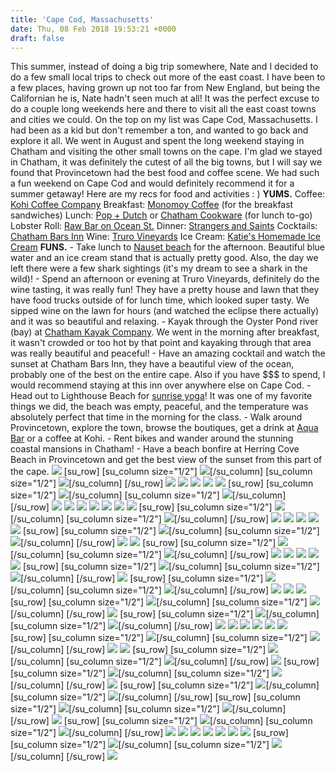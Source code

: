 ```yaml
---
title: 'Cape Cod, Massachusetts'
date: Thu, 08 Feb 2018 19:53:21 +0000
draft: false
---
```


This summer, instead of doing a big trip somewhere, Nate and I decided to do a few small local trips to check out more of the east coast. I have been to a few places, having grown up not too far from New England, but being the Californian he is, Nate hadn't seen much at all! It was the perfect excuse to do a couple long weekends here and there to visit all the east coast towns and cities we could. On the top on my list was Cape Cod, Massachusetts. I had been as a kid but don't remember a ton, and wanted to go back and explore it all. We went in August and spent the long weekend staying in Chatham and visiting the other small towns on the cape. I'm glad we stayed in Chatham, it was definitely the cutest of all the big towns, but I will say we found that Provincetown had the best food and coffee scene. We had such a fun weekend on Cape Cod and would definitely recommend it for a summer getaway! Here are my recs for food and activities : ) **YUMS.** Coffee: [Kohi Coffee Company](https://www.instagram.com/kohicoffeecompany/?hl=en) Breakfast: [Monomoy Coffee](https://www.google.com/maps/place/Monomoy+Coffee+Co/@41.679123,-69.9580009,17z/data=!3m1!4b1!4m5!3m4!1s0x89fb149fce1b6b17:0xfbee3160e520d941!8m2!3d41.679119!4d-69.9558069) (for the breakfast sandwiches) Lunch: [Pop + Dutch](https://www.instagram.com/popanddutch/?hl=en) or [Chatham Cookware](https://www.google.com/maps/place/Chatham+Cookware/@41.680517,-69.9600483,17z/data=!3m1!4b1!4m5!3m4!1s0x89fb149f9c1e8325:0xe3aadab2384605b3!8m2!3d41.680513!4d-69.9578543) (for lunch to-go) Lobster Roll: [Raw Bar on Ocean St.](https://www.google.com/maps/place/Raw+Bar+On+Ocean+St/@41.647591,-70.282063,17z/data=!3m1!4b1!4m5!3m4!1s0x89fb30f97736bc0d:0xcaa40bf876423b4a!8m2!3d41.647587!4d-70.279869) Dinner: [Strangers and Saints](https://www.instagram.com/explore/locations/845723210/strangers-saints/?hl=en) Cocktails: [Chatham Bars Inn](https://www.instagram.com/chathambarsinn/?hl=en) Wine: [Truro Vineyards](https://www.instagram.com/trurovineyardsofcapecod/?hl=en) Ice Cream: [Katie's Homemade Ice Cream](https://www.instagram.com/explore/locations/252428036/katies-ice-cream/?hl=en) **FUNS.** \- Take lunch to [Nauset beach](https://www.google.com/maps/place/Nauset+Beach/@41.7884596,-69.9374919,17z/data=!3m1!4b1!4m5!3m4!1s0x89fb6b2887d027ef:0xfd6f9869639b0f73!8m2!3d41.7884556!4d-69.9352979) for the afternoon. Beautiful blue water and an ice cream stand that is actually pretty good. Also, the day we left there were a few shark sightings (it's my dream to see a shark in the wild)! - Spend an afternoon or evening at Truro Vineyards, definitely do the wine tasting, it was really fun! They have a pretty house and lawn that they have food trucks outside of for lunch time, which looked super tasty. We sipped wine on the lawn for hours (and watched the eclipse there actually) and it was so beautiful and relaxing. - Kayak through the Oyster Pond river (bay) at [Chatham Kayak Company](https://www.google.com/maps/place/The+Chatham+Kayak+Company/@41.6721729,-69.991131,17z/data=!3m1!4b1!4m5!3m4!1s0x89fb14f753341a73:0x65535800cb8cb45b!8m2!3d41.6721689!4d-69.988937). We went in the morning after breakfast, it wasn't crowded or too hot by that point and kayaking through that area was really beautiful and peaceful! - Have an amazing cocktail and watch the sunset at Chatham Bars Inn, they have a beautiful view of the ocean, probably one of the best on the entire cape. Also if you have $$$ to spend, I would recommend staying at this inn over anywhere else on Cape Cod. - Head out to Lighthouse Beach for [sunrise yoga](https://www.instagram.com/chatham.lighthouse.beach.yoga/)! It was one of my favorite things we did, the beach was empty, peaceful, and the temperature was absolutely perfect that time in the morning for the class. - Walk around Provincetown, explore the town, browse the boutiques, get a drink at [Aqua Bar](https://www.google.com/maps/place/Aqua+Bar/@42.0489765,-70.1907325,17z/data=!3m1!4b1!4m5!3m4!1s0x89fca77e3f06508b:0x33f9f28cec6aff46!8m2!3d42.0489725!4d-70.1885385) or a coffee at Kohi. - Rent bikes and wander around the stunning coastal mansions in Chatham! - Have a beach bonfire at Herring Cove Beach in Provincetown and get the best view of the sunset from this part of the cape. ![](http://jennajuby.com/wp-content/uploads/2018/02/CapeCod_Blog-3.jpg) \[su\_row\] \[su\_column size="1/2"\] ![](http://jennajuby.com/wp-content/uploads/2018/02/CapeCod_Blog-2.jpg)\[/su\_column\] \[su\_column size="1/2"\] ![](http://jennajuby.com/wp-content/uploads/2018/02/CapeCod_Blog-1.jpg)\[/su\_column\] \[/su\_row\] ![](http://jennajuby.com/wp-content/uploads/2018/02/CapeCod_Blog-4.jpg) ![](http://jennajuby.com/wp-content/uploads/2018/02/CapeCod_Blog-6.jpg) ![](http://jennajuby.com/wp-content/uploads/2018/02/CapeCod_Blog-5.jpg) ![](http://jennajuby.com/wp-content/uploads/2018/02/CapeCod_Blog-7.jpg) ![](http://jennajuby.com/wp-content/uploads/2018/02/CapeCod_Blog-8.jpg) \[su\_row\] \[su\_column size="1/2"\] ![](http://jennajuby.com/wp-content/uploads/2018/02/CapeCod_Blog-11.jpg)\[/su\_column\] \[su\_column size="1/2"\] ![](http://jennajuby.com/wp-content/uploads/2018/02/CapeCod_Blog-12.jpg)\[/su\_column\] \[/su\_row\] ![](http://jennajuby.com/wp-content/uploads/2018/02/CapeCod_Blog-9.jpg) ![](http://jennajuby.com/wp-content/uploads/2018/02/CapeCod_Blog-10.jpg) ![](http://jennajuby.com/wp-content/uploads/2018/02/CapeCod_Blog-13.jpg) ![](http://jennajuby.com/wp-content/uploads/2018/02/CapeCod_Blog-14.jpg) ![](http://jennajuby.com/wp-content/uploads/2018/02/CapeCod_Blog-15.jpg) ![](http://jennajuby.com/wp-content/uploads/2018/02/CapeCod_Blog-16.jpg) ![](http://jennajuby.com/wp-content/uploads/2018/02/CapeCod_Blog-18.jpg) \[su\_row\] \[su\_column size="1/2"\] ![](http://jennajuby.com/wp-content/uploads/2018/02/CapeCod_Blog-20.jpg)\[/su\_column\] \[su\_column size="1/2"\] ![](http://jennajuby.com/wp-content/uploads/2018/02/CapeCod_Blog-19.jpg)\[/su\_column\] \[/su\_row\] ![](http://jennajuby.com/wp-content/uploads/2018/02/CapeCod_Blog-17.jpg) ![](http://jennajuby.com/wp-content/uploads/2018/02/CapeCod_Blog-22.jpg) ![](http://jennajuby.com/wp-content/uploads/2018/02/CapeCod_Blog-21.jpg) ![](http://jennajuby.com/wp-content/uploads/2018/02/CapeCod_Blog-23.jpg) ![](http://jennajuby.com/wp-content/uploads/2018/02/CapeCod_Blog-24.jpg) \[su\_row\] \[su\_column size="1/2"\] ![](http://jennajuby.com/wp-content/uploads/2018/02/CapeCod_Blog-25.jpg)\[/su\_column\] \[su\_column size="1/2"\] ![](http://jennajuby.com/wp-content/uploads/2018/02/CapeCod_Blog-26.jpg)\[/su\_column\] \[/su\_row\] ![](http://jennajuby.com/wp-content/uploads/2018/02/CapeCod_Blog-28.jpg) ![](http://jennajuby.com/wp-content/uploads/2018/02/CapeCod_Blog-30.jpg) \[su\_row\] \[su\_column size="1/2"\] ![](http://jennajuby.com/wp-content/uploads/2018/02/CapeCod_Blog-29.jpg)\[/su\_column\] \[su\_column size="1/2"\] ![](http://jennajuby.com/wp-content/uploads/2018/02/CapeCod_Blog-27.jpg)\[/su\_column\] \[/su\_row\] ![](http://jennajuby.com/wp-content/uploads/2018/02/CapeCod_Blog-31.jpg) ![](http://jennajuby.com/wp-content/uploads/2018/02/CapeCod_Blog-32.jpg) ![](http://jennajuby.com/wp-content/uploads/2018/02/CapeCod_Blog-33.jpg) ![](http://jennajuby.com/wp-content/uploads/2018/02/CapeCod_Blog-36.jpg) ![](http://jennajuby.com/wp-content/uploads/2018/02/CapeCod_Blog-34.jpg) \[su\_row\] \[su\_column size="1/2"\] ![](http://jennajuby.com/wp-content/uploads/2018/02/CapeCod_Blog-38.jpg)\[/su\_column\] \[su\_column size="1/2"\] ![](http://jennajuby.com/wp-content/uploads/2018/02/CapeCod_Blog-41.jpg)\[/su\_column\] \[/su\_row\] ![](http://jennajuby.com/wp-content/uploads/2018/02/CapeCod_Blog-40.jpg) \[su\_row\] \[su\_column size="1/2"\] ![](http://jennajuby.com/wp-content/uploads/2018/02/CapeCod_Blog-37.jpg)\[/su\_column\] \[su\_column size="1/2"\] ![](http://jennajuby.com/wp-content/uploads/2018/02/CapeCod_Blog-35.jpg)\[/su\_column\] \[/su\_row\] ![](http://jennajuby.com/wp-content/uploads/2018/02/CapeCod_Blog-39.jpg) ![](http://jennajuby.com/wp-content/uploads/2018/02/CapeCod_Blog-46.jpg) ![](http://jennajuby.com/wp-content/uploads/2018/02/CapeCod_Blog-44.jpg) \[su\_row\] \[su\_column size="1/2"\] ![](http://jennajuby.com/wp-content/uploads/2018/02/CapeCod_Blog-45.jpg)\[/su\_column\] \[su\_column size="1/2"\] ![](http://jennajuby.com/wp-content/uploads/2018/02/CapeCod_Blog-43.jpg)\[/su\_column\] \[/su\_row\] ![](http://jennajuby.com/wp-content/uploads/2018/02/CapeCod_Blog-48.jpg) \[su\_row\] \[su\_column size="1/2"\] ![](http://jennajuby.com/wp-content/uploads/2018/02/CapeCod_Blog-47.jpg)\[/su\_column\] \[su\_column size="1/2"\] ![](http://jennajuby.com/wp-content/uploads/2018/02/CapeCod_Blog-49.jpg)\[/su\_column\] \[/su\_row\] ![](http://jennajuby.com/wp-content/uploads/2018/02/CapeCod_Blog-50.jpg) ![](http://jennajuby.com/wp-content/uploads/2018/02/CapeCod_Blog-51.jpg) ![](http://jennajuby.com/wp-content/uploads/2018/02/CapeCod_Blog-55.jpg) ![](http://jennajuby.com/wp-content/uploads/2018/02/CapeCod_Blog-57.jpg) ![](http://jennajuby.com/wp-content/uploads/2018/02/CapeCod_Blog-53.jpg) ![](http://jennajuby.com/wp-content/uploads/2018/02/CapeCod_Blog-54.jpg) \[su\_row\] \[su\_column size="1/2"\] ![](http://jennajuby.com/wp-content/uploads/2018/02/CapeCod_Blog-58.jpg)\[/su\_column\] \[su\_column size="1/2"\] ![](http://jennajuby.com/wp-content/uploads/2018/02/CapeCod_Blog-56.jpg)\[/su\_column\] \[/su\_row\] ![](http://jennajuby.com/wp-content/uploads/2018/02/CapeCod_Blog-59.jpg) ![](http://jennajuby.com/wp-content/uploads/2018/02/CapeCod_Blog-61.jpg) \[su\_row\] \[su\_column size="1/2"\] ![](http://jennajuby.com/wp-content/uploads/2018/02/CapeCod_Blog-60.jpg)\[/su\_column\] \[su\_column size="1/2"\] ![](http://jennajuby.com/wp-content/uploads/2018/02/CapeCod_Blog-62.jpg)\[/su\_column\] \[/su\_row\] ![](http://jennajuby.com/wp-content/uploads/2018/02/CapeCod_Blog-65.jpg) \[su\_row\] \[su\_column size="1/2"\] ![](http://jennajuby.com/wp-content/uploads/2018/02/CapeCod_Blog-64.jpg)\[/su\_column\] \[su\_column size="1/2"\] ![](http://jennajuby.com/wp-content/uploads/2018/02/CapeCod_Blog-63.jpg)\[/su\_column\] \[/su\_row\] ![](http://jennajuby.com/wp-content/uploads/2018/02/CapeCod_Blog-66.jpg) \[su\_row\] \[su\_column size="1/2"\] ![](http://jennajuby.com/wp-content/uploads/2018/02/CapeCod_Blog-70.jpg)\[/su\_column\] \[su\_column size="1/2"\] ![](http://jennajuby.com/wp-content/uploads/2018/02/CapeCod_Blog-68.jpg)\[/su\_column\] \[/su\_row\] \[su\_row\] \[su\_column size="1/2"\] ![](http://jennajuby.com/wp-content/uploads/2018/02/CapeCod_Blog-67.jpg)\[/su\_column\] \[su\_column size="1/2"\] ![](http://jennajuby.com/wp-content/uploads/2018/02/CapeCod_Blog-69.jpg)\[/su\_column\] \[/su\_row\] ![](http://jennajuby.com/wp-content/uploads/2018/02/CapeCod_Blog-71.jpg) \[su\_row\] \[su\_column size="1/2"\] ![](http://jennajuby.com/wp-content/uploads/2018/02/CapeCod_Blog-72.jpg)\[/su\_column\] \[su\_column size="1/2"\] ![](http://jennajuby.com/wp-content/uploads/2018/02/CapeCod_Blog-73.jpg)\[/su\_column\] \[/su\_row\] ![](http://jennajuby.com/wp-content/uploads/2018/02/CapeCod_Blog-74.jpg) ![](http://jennajuby.com/wp-content/uploads/2018/02/CapeCod_Blog-75.jpg) ![](http://jennajuby.com/wp-content/uploads/2018/02/CapeCod_Blog-77.jpg) ![](http://jennajuby.com/wp-content/uploads/2018/02/CapeCod_Blog-76.jpg) ![](http://jennajuby.com/wp-content/uploads/2018/02/CapeCod_Blog-79.jpg) ![](http://jennajuby.com/wp-content/uploads/2018/02/CapeCod_Blog-78.jpg) ![](http://jennajuby.com/wp-content/uploads/2018/02/CapeCod_Blog-80.jpg) \[su\_row\] \[su\_column size="1/2"\] ![](http://jennajuby.com/wp-content/uploads/2018/02/CapeCod_Blog-83.jpg)\[/su\_column\] \[su\_column size="1/2"\] ![](http://jennajuby.com/wp-content/uploads/2018/02/CapeCod_Blog-81.jpg)\[/su\_column\] \[/su\_row\] ![](http://jennajuby.com/wp-content/uploads/2018/02/CapeCod_Blog-82.jpg)